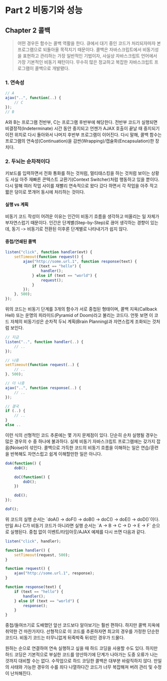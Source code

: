 # Part 2 비동기와 성능

## Chapter 2 콜백

> 어떤 경우든 함수는 콜백 역활을 한다. 큐에서 대기 중인 코드가 처리되자마자 본 프로그램으로 되돌아올 목적지기 때문이다. 콜백은 자바스크립트에서 비동기성을 표현하고 관리하는 가장 일반적인 기법이자, 사실상 자바스크립트 언어에서 가장 기본적인 비동기 패턴이다. 무수히 많은 정교하고 복잡한 자바스크립트 프로그램이 콜백으로 개발됐다.

### 1. 연속성

```javascript
// A
ajax("..", function(..) {
    // C
});
// B
```

<p>
    A와 B는 프로그램 전반부, C는 프로그램 후반부에 해당한다. 전반부 코드가 실행되면 비결정적(Indeterminate) 시간 동안 중지되고 언젠가 AJAX 호출이 끝날 때 중지되기 이전 위치로 다시 돌아와서 나머지 후반부 프로그램이 이어진다. 다시 말해, 콜백 함수는 프로그램의 연속성(Continuation)을 감싼(Wrapping)/캡슐화(Encapsulation)한 장치다.
</p>

### 2. 두뇌는 순차적이다

<p>
    키보드를 입력하면서 전화 통화를 하는 것처럼, 멀티태스킹을 하는 것처럼 보이는 상황도 사실 아주 재빠른 콘텍스트 교환기(Context Switcher)처럼 행동하고 있을 뿐이다. 다시 말해 여러 작업 사이를 재빨리 연속적으로 왔다 갔다 하면서 각 작업을 아주 작고 짧은 덩이로 쪼개어 동시에 처리하는 것이다.
</p>

#### 실행 vs 계획

<p>
    비동기 코드 작성이 어려운 이유는 인간이 비동기 흐름을 생각하고 떠올리는 일 자체가 부자연스럽기 때문이다. 인간은 단계별(Step-by-Step)로 끊어 생각하는 경향이 있는데, 동기 -> 비동기로 전환된 이후론 단계별로 나타내기가 쉽지 않다.
</p>

#### 중첩/연쇄된 콜백

```javascript
listen("click", function handler(evt) {
    setTimeout(function request() {
        ajax("http://some.url.1", function response(text) {
            if (text == "hello") {
                handler();
            } else if (text == "world") {
                request();
            }
        });
    }, 500);
});
```

<p>
    위의 코드는 비동기 단계를 3개의 함수가 서로 중첩된 형태이며, 콜백 지옥(Callback Hell) 또는 운명의 피라미드(Pyramid of Doom)라고 불리는 코드다. 언뜻 보면 이 코드 자체의 비동기성은 순차적 두뇌 계획(Brain Planning)과 자연스럽게 조화되는 것처럼 보인다.
</p>

```javascript
// 지금
listen("..", function handler(..) {
    // ..
});

// 나중
setTimeout(function request(..) {
    // ..
}, 500);

// 더 나중
ajax("..", function response(..) {
    // ..
});

// 결국
if (..) {
    // ..
}
else ..
```

<p>
    이런 식의 선형적인 코드 추론에는 몇 가지 문제점이 있다. 단순히 순차 실행될 경우는 많은 경우의 수 중 하나에 불과하다. 실제 비동기 자바스크립트 프로그램에는 갖가지 잡음(Noise)이 섞인다. 콜백으로 가득한 코드의 비동기 흐름을 이해하는 일은 연습/훈련을 반복해도 자연스럽고 쉽게 이해할만한 일은 아니다.
</p>

```javascript
doA(function() {
    doB();

    doC(function() {
        doD();
    })

    doE();
});

doF();
```

<p>
    위 코드의 실행 순서는 `doA() -> doF() -> doB() -> doC() -> doE() -> doD()`이다. 만일 A나 C가 비동기 코드가 아니라면 실행 순서는 `A -> B -> C -> D -> E -> F` 순으로 실행된다. 중첩 없이 이벤트/타임아웃/AJAX 예제를 다시 쓰면 다음과 같다.
</p>

```javascript
listen("click", handler);

function handler() {
    setTimeout(request, 500);
}

function request() {
    ajax("http://some.url.1", response);
}

function response(text) {
    if (text == "hello") {
        handler();
    } else if (text == "world") {
        response();
    }
}
```

<p>
    중첩/들여쓰기로 도배했던 앞선 코드보다 알아보기는 훨씬 편하다. 하지만 콜백 지옥에 취약한 건 마찬가지다. 선형적으로 이 코드를 추론하자면 최고의 경우를 가정한 단순한 코드다. 비동기 코드는 터무니없게 뒤죽박죽 뒤섞인 경우가 드물다.
</p>

<p>
    원하는 순으로 연결하여 연속 실행하고 싶을 때 하드 코딩을 사용할 수도 있다. 하지만 하드 코딩은 기본적으로 부실한 코드를 양산하기에 단계가 나아가는 도중 오류가 나는 것까지 대비할 수는 없다. 수작업으로 하드 코딩한 콜백은 대부분 바람직하지 않다. 만일의 사태와 가능한 경우의 수를 죄다 나열하다간 코드가 너무 복잡해져 버려 관리 및 수정이 난처해진다.
</p>
